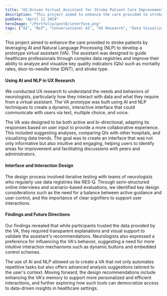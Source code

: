 ```yaml
---
title: "AI-Driven Virtual Assistant for Stroke Patient Care Improvement"
description: "This project aimed to enhance the care provided to stroke patients by leveraging AI and Natural Language Processing (NLP) to develop a prototype virtual assistant (VA)."
pubDate: "April 12 2024"
heroImage: "/Portfolio/post8/interface.png"
tags: ["AI", "NLP", "Conversational AI", "UX Research", "Data Visualization", "Healthcare", "UI Design", "UX Design"]
---
```

<!DOCTYPE html>
<html lang="en">
<head>
    <meta charset="UTF-8">
    <meta name="viewport" content="width=device-width, initial-scale=1.0">
    <title></title>
</head>
<body>
    <p>This project aimed to enhance the care provided to stroke patients by leveraging AI and Natural Language Processing (NLP) to develop a prototype virtual assistant (VA). The assistant was designed to guide healthcare professionals through complex data registries and improve their ability to analyze and visualize key quality indicators (QIs) such as mortality rates, door-to-needle time (DNT), and stroke type.</p>
    <h4>Using AI and NLP in UX Research</h4>
    <p>We conducted UX research to understand the needs and behaviors of neurologists, particularly how they interact with data and what they require from a virtual assistant. The VA prototype was built using AI and NLP techniques to create a dynamic, interactive interface that could communicate with users via text, multiple choice, and voice.</p>
    <p>The VA was designed to be both active and bi-directional, adapting its responses based on user input to provide a more collaborative experience. This included suggesting analyses, comparing QIs with other hospitals, and visualizing data trends. The goal was to create an interface that was not only informative but also intuitive and engaging, helping users to identify areas for improvement and facilitating discussions with peers and administrators.</p>
    <h4>Interface and Interaction Design</h4>
    <p>The design process involved iterative testing with teams of neurologists who regularly use data registries like RES-Q. Through semi-structured online interviews and scenario-based evaluations, we identified key design considerations such as the need for a balance between active guidance and user control, and the importance of clear signifiers to support user interactions.</p>
    <h4>Findings and Future Directions</h4>
    <p>Our findings revealed that while participants trusted the data provided by the VA, they required transparent explanations and visual support to validate the assistant's recommendations. Neurologists also expressed a preference for influencing the VA's behavior, suggesting a need for more intuitive interaction mechanisms such as dynamic buttons and embedded control schemes.</p>
    <p>The use of AI and NLP allowed us to create a VA that not only automates repetitive tasks but also offers advanced analysis suggestions tailored to the user's context. Moving forward, the design recommendations include enhancing the VA's memory to support more personalized and efficient interactions, and further exploring how such tools can democratize access to data-driven insights in healthcare settings.</p>
</body>
</html>
